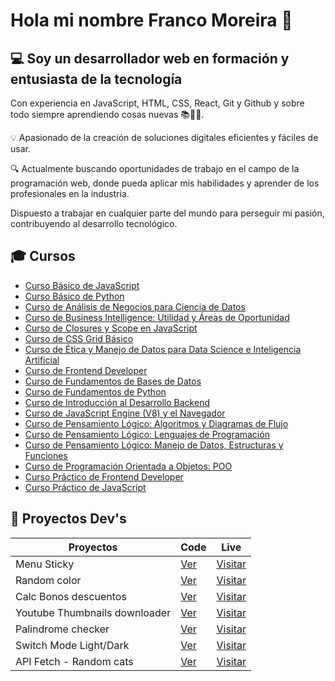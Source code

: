 # Hola mi nombre Franco Moreira 👋

## 💻 Soy un desarrollador web en formación y entusiasta de la tecnología

Con experiencia en JavaScript, HTML, CSS, React, Git y Github y sobre todo siempre aprendiendo cosas nuevas 📚👨‍🎓. 

💡 Apasionado de la creación de soluciones digitales eficientes y fáciles de usar.

🔍 Actualmente buscando oportunidades de trabajo en el campo de la programación web, donde pueda aplicar mis habilidades y aprender de los profesionales en la industria.

Dispuesto a trabajar en cualquier parte del mundo para perseguir mi pasión, contribuyendo al desarrollo tecnológico.

## 🎓 Cursos

* [Curso Básico de JavaScript](https://platzi.com/p/Franmore_dev/curso/1814-basico-javascript/diploma/detalle/)
* [Curso Básico de Python](https://platzi.com/p/Franmore_dev/curso/1937-python-basico/diploma/detalle/)
* [Curso de Análisis de Negocios para Ciencia de Datos](https://platzi.com/p/Franmore_dev/curso/2069-negocios-data-science/diploma/detalle/)
* [Curso de Business Intelligence: Utilidad y Áreas de Oportunidad](https://platzi.com/p/Franmore_dev/curso/2359-business-intelligence/diploma/detalle/)
* [Curso de Closures y Scope en JavaScript](https://platzi.com/p/Franmore_dev/curso/3213-javascript-closures-scope/diploma/detalle/)
* [Curso de CSS Grid Básico](https://platzi.com/p/Franmore_dev/curso/2474-css-grid/diploma/detalle/)
* [Curso de Ética y Manejo de Datos para Data Science e Inteligencia Artificial](https://platzi.com/p/Franmore_dev/curso/3156-etica-ia/diploma/detalle/)
* [Curso de Frontend Developer](https://platzi.com/p/Franmore_dev/curso/2467-frontend-developer/diploma/detalle/)
* [Curso de Fundamentos de Bases de Datos](https://platzi.com/p/Franmore_dev/curso/1566-bd/diploma/detalle/)
* [Curso de Fundamentos de Python](https://platzi.com/p/Franmore_dev/curso/4227-python/diploma/detalle/)
* [Curso de Introducción al Desarrollo Backend](https://platzi.com/p/Franmore_dev/curso/4656-backend/diploma/detalle/)
* [Curso de JavaScript Engine (V8) y el Navegador](https://platzi.com/p/Franmore_dev/curso/1798-javascript-navegador/diploma/detalle/)
* [Curso de Pensamiento Lógico: Algoritmos y Diagramas de Flujo](https://platzi.com/p/Franmore_dev/curso/3221-pensamiento-logico/diploma/detalle/)
* [Curso de Pensamiento Lógico: Lenguajes de Programación](https://platzi.com/p/Franmore_dev/curso/3223-pensamiento-logico-lenguajes/diploma/detalle/)
* [Curso de Pensamiento Lógico: Manejo de Datos, Estructuras y Funciones](https://platzi.com/p/Franmore_dev/curso/3222-pensamiento-logico-estructuras/diploma/detalle/)
* [Curso de Programación Orientada a Objetos: POO](https://platzi.com/p/Franmore_dev/curso/1474-oop/diploma/detalle/)
* [Curso Práctico de Frontend Developer](https://platzi.com/p/Franmore_dev/curso/2477-frontend-developer-practico/diploma/detalle/)
* [Curso Práctico de JavaScript](https://platzi.com/p/Franmore_dev/curso/3271-javascript-practico/diploma/detalle/)

## 🚧 Proyectos Dev's

| Proyectos  | Code | Live  |
| -----------|------| ------|
| Menu Sticky                   | [Ver](https://github.com/francomoreira/sticky-menu-fixed)                                                      | [Visitar](https://franmore.ar/projects/sticky-menu-fixed/index.html)    |
| Random color                  | [Ver](https://github.com/francomoreira/francomoreira.github.io/tree/main/projects/random-color)                | [Visitar](https://franmore.ar/projects/random-color/)                   |
| Calc Bonos descuentos         | [Ver](https://codepen.io/francomoreira/pen/RwYWqWN)                                                            | [Visitar](https://codepen.io/francomoreira/pen/RwYWqWN)                 |
| Youtube Thumbnails downloader | [Ver](https://github.com/francomoreira/francomoreira.github.io/tree/main/projects/Descarga-miniaturas-youtube) | [Visitar](https://franmore.ar/projects/descarga-miniaturas-youtube/)    |
| Palindrome checker            | [Ver](https://github.com/francomoreira/francomoreira.github.io/tree/main/projects/Palindrome-Checker)          | [Visitar](https://francomoreira.github.io/projects/Palindrome-Checker/) |
| Switch Mode Light/Dark        | [Ver](https://codepen.io/francomoreira/pen/QWmdvoE)                                                            | [Visitar](https://codepen.io/francomoreira/pen/QWmdvoE)                 |
| API Fetch - Random cats       | [Ver](https://github.com/francomoreira/francomoreira.github.io/tree/main/projects/API-rest-Random-Cat)         | [Visitar](https://franmore.ar/projects/api-rest-random-cat/)            |
